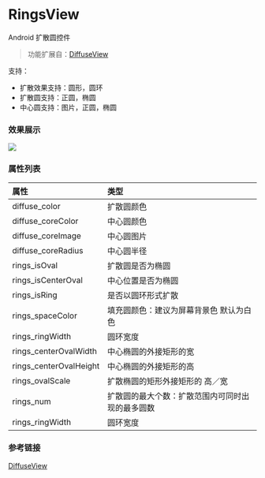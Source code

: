 # RingsView

 Android  扩散圆控件
 
 > 功能扩展自：[DiffuseView](https://github.com/Airsaid/DiffuseView)
 
 支持：

 * 扩散效果支持：圆形，圆环
 * 扩散圆支持：正圆，椭圆
 * 中心圆支持：图片，正圆，椭圆

### 效果展示

![](http://upload.ouliu.net/i/2016112709044403b7g.gif)

### 属性列表

| 属性        | 类型    | 
| :-------------|:--------|
|diffuse_color | 扩散圆颜色 |
|diffuse_coreColor | 中心圆颜色 |
|diffuse_coreImage |中心圆图片 |
|diffuse_coreRadius |中心圆半径 | 
|rings_isOval  | 扩散圆是否为椭圆 |
|rings_isCenterOval | 中心位置是否为椭圆|
|rings_isRing | 是否以圆环形式扩散 |
|rings_spaceColor | 填充圆颜色：建议为屏幕背景色 默认为白色 |
|rings_ringWidth |圆环宽度 |
|rings_centerOvalWidth |中心椭圆的外接矩形的宽 |
|rings_centerOvalHeight |中心椭圆的外接矩形的高 |
|rings_ovalScale |扩散椭圆的矩形外接矩形的 高／宽 |
|rings_num |扩散圆的最大个数：扩散范围内可同时出现的最多圆数 |
|rings_ringWidth |圆环宽度 |

### 参考链接

[DiffuseView](https://github.com/Airsaid/DiffuseView)


